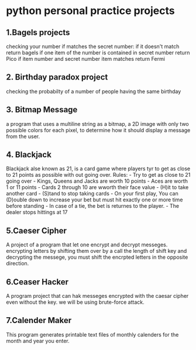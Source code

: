 # python personal practice projects

## 1.Bagels projects 
checking your number if matches the secret number:
if it doesn't match return bagels
if one item of the number is contained in secret number return Pico
if item number and secret number item matches return Fermi

## 2. Birthday paradox project
checking the probabilty of a number of people having the same birthday 

## 3. Bitmap Message
a program that uses a multiline string as a bitmap, a 2D image with only two possible colors for each pixel, to determine how it 
should display a message from the user.

## 4. Blackjack
Blackjack alse known as 21, is a card game where players tyr to get as close to 21 points as possible with out going over. 
Rules:
    - Try to get as close to 21 going over
    - Kings, Queens and Jacks are worth 10 points
    - Aces are worth 1 or 11 points
    - Cards 2 through 10 are wworth their face value
    - (H)it to take another card
    - (S)tand to stop taking cards
    - On your first play, You can (D)ouble down to increase your bet but must hit exactly one or more time before standing
    - In case of a tie, the bet is returnes to the player.
    - The dealer stops hittings at 17

## 5.Caeser Cipher
A project of a program that let one encrypt and decrypt messeges. encrypting letters by shifting them over by a call the length of shift key and decrypting the messege, you must shift the encrpted letters in the opposite direction.


## 6.Ceaser Hacker
A program project that can hak messeges encrypted with the caesar cipher even without the key. we will be using brute-force attack.

## 7.Calender Maker
This program generates printable text files of monthly calenders for the month and year you enter.